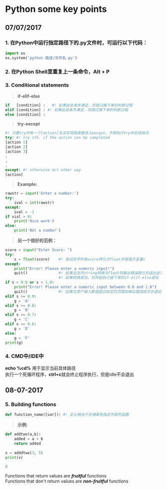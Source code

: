 # Python some key points 

## 07/07/2017 

### 1. 在Python中运行指定路径下的.py文件时，可运行以下代码： 
```python
import os
os.system('python 路径/文件名.py')
```

### 2. 在Python Shell里重复上一条命令，Alt + P 

### 3. Conditional statements 
> **if-elif-else**
```python
if   [condition] :   #! 如果此处条件满足，将跳过接下来的判断过程
elif [condition] : #! 如果此处条件满足，将跳过接下来的判断过程
else [condition] :
```
> **try-except**
```python
#! 只要try中有一个[action]无法实现就直接进入except，不再执行try中后续指令
try: #! try sth. if the action can be completed
[action 1] 
[action 2]
[action 3] 
.
.
.
except: #! otherwise act other way
[action] 
```
> **Example:**
```python
rawstr = input('Enter a number:')
try:
    ival = int(rawstr)
except:
    ival = -1
if vial > 0:
    print('Nice work')
else:
    print('Not a number')
```
> **另一个很好的范例：**
```python
score = input("Enter Score: ")
try: 
    s = float(score)    #! 尝试将字符串score转化为float并赋值于变量s
except: 
    print("Error! Please enter a numeric input!")
    quit()              #! 如果无法将string转换为float则输出错误提示并退出此次程序执行
                        #! 如果转换成功，则开始执行接下来的if-elif-else语句
if s < 0.0 or s > 1.0:
    print("Error! Please enter a numeric input between 0.0 and 1.0")
    quit()              #! 如果无用户输入数值超过给定的范围则输出错误提示并退出此次程序执行
elif s >= 0.9:
    g = 'A'
elif s >= 0.8:
    g = 'B'
elif s >= 0.7:
    g = 'C'
elif s >= 0.6:
    g = 'D'
else:
    g = 'F'
print(g)
```

### 4. CMD中/IDE中 
**echo %cd%** 用于显示当前具体路径</br>
执行一个死循环程序，**ctrl+c**就会终止程序执行，但是idle不会退出

## 08-07-2017

### 5. Building functions 
```python
def function_name([var]): #! 定义相当于存储某些指定内容的函数
```
> **示例:**
```python
def addtwo(a,b):
    added = a + b
    return added
    
x = adddtwo(3, 5)
print(x)

8
```

Functions that return values are ***fruitful*** functions </br> 
Functions that don't return values are ***non-fruitful*** functions

